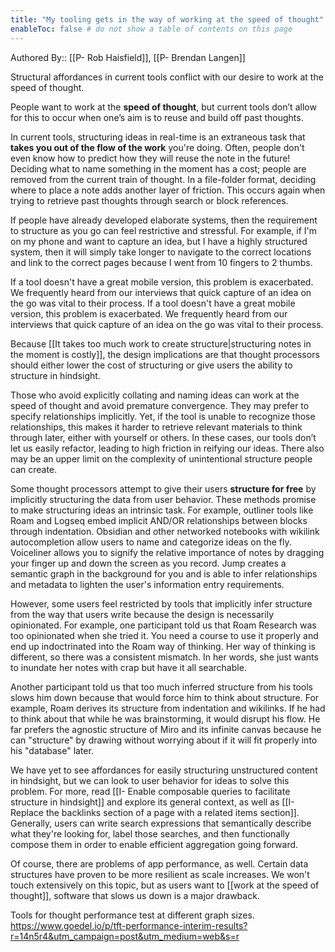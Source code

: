 ```yaml
---
title: "My tooling gets in the way of working at the speed of thought"
enableToc: false # do not show a table of contents on this page
---
```


Authored By:: [[P- Rob Haisfield]], [[P- Brendan Langen]]


Structural affordances in current tools conflict with our desire to work at the speed of thought.

People want to work at the **speed of thought**, but current tools don’t allow for this to occur when one’s aim is to reuse and build off past thoughts. 

In current tools, structuring ideas in real-time is an extraneous task that __takes you out of the flow of the work__ you're doing. Often, people don't even know how to predict how they will reuse the note in the future! Deciding what to name something in the moment has a cost; people are removed from the current train of thought. In a file-folder format, deciding where to place a note adds another layer of friction. This occurs again when trying to retrieve past thoughts through search or block references.

If people have already developed elaborate systems, then the requirement to structure as you go can feel restrictive and stressful. For example, if I'm on my phone and want to capture an idea, but I have a highly structured system, then it will simply take longer to navigate to the correct locations and link to the correct pages because I went from 10 fingers to 2 thumbs.

If a tool doesn't have a great mobile version, this problem is exacerbated. We frequently heard from our interviews that quick capture of an idea on the go was vital to their process. If a tool doesn't have a great mobile version, this problem is exacerbated. We frequently heard from our interviews that quick capture of an idea on the go was vital to their process.

Because [[It takes too much work to create structure|structuring notes in the moment is costly]], the design implications are that thought processors should either lower the cost of structuring or give users the ability to structure in hindsight.

Those who avoid explicitly collating and naming ideas can work at the speed of thought and avoid premature convergence. They may prefer to specify relationships implicitly. Yet, if the tool is unable to recognize those relationships, this makes it harder to retrieve relevant materials to think through later, either with yourself or others. In these cases, our tools don’t let us easily refactor, leading to high friction in reifying our ideas. There also may be an upper limit on the complexity of unintentional structure people can create. 

Some thought processors attempt to give their users **structure for free** by implicitly structuring the data from user behavior. These methods promise to make structuring ideas an intrinsic task. For example, outliner tools like Roam and Logseq embed implicit AND/OR relationships between blocks through indentation. Obsidian and other networked notebooks with wikilink autocompletion allow users to name and categorize ideas on the fly. Voiceliner allows you to signify the relative importance of notes by dragging your finger up and down the screen as you record. Jump creates a semantic graph in the background for you and is able to infer relationships and metadata to lighten the user's information entry requirements. 

However, some users feel restricted by tools that implicitly infer structure from the way that users write because the design is necessarily opinionated. For example, one participant told us that Roam Research was too opinionated when she tried it. You need a course to use it properly and end up indoctrinated into the Roam way of thinking. Her way of thinking is different, so there was a consistent mismatch. In her words, she just wants to inundate her notes with crap but have it all searchable.

 Another participant told us that too much inferred structure from his tools slows him down because that would force him to think about structure. For example, Roam derives its structure from indentation and wikilinks. If he had to think about that while he was brainstorming, it would disrupt his flow. He far prefers the agnostic structure of Miro and its infinite canvas because he can "structure" by drawing without worrying about if it will fit properly into his "database" later.

We have yet to see affordances for easily structuring unstructured content in hindsight, but we can look to user behavior for ideas to solve this problem. For more, read [[I- Enable composable queries to facilitate structure in hindsight]] and explore its general context, as well as [[I- Replace the backlinks section of a page with a related items section]]. Generally, users can write search expressions that semantically describe what they're looking for, label those searches, and then functionally compose them in order to enable efficient aggregation going forward.

Of course, there are problems of app performance, as well. Certain data structures have proven to be more resilient as scale increases. We won't touch extensively on this topic, but as users want to [[work at the speed of thought]], software that slows us down is a major drawback.

Tools for thought performance test at different graph sizes. 
	https://www.goedel.io/p/tft-performance-interim-results?r=14n5r4&utm_campaign=post&utm_medium=web&s=r
